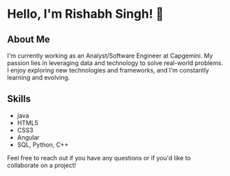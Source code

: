 # Hello, I'm Rishabh Singh! 👋

## About Me
I'm currently working as an Analyst/Software Engineer at Capgemini. My passion lies in leveraging data and technology to solve real-world problems. I enjoy exploring new technologies and frameworks, and I'm constantly learning and evolving.

## Skills
- java
- HTML5
- CSS3
- Angular
- SQL, Python, C++



Feel free to reach out if you have any questions or if you'd like to collaborate on a project!
